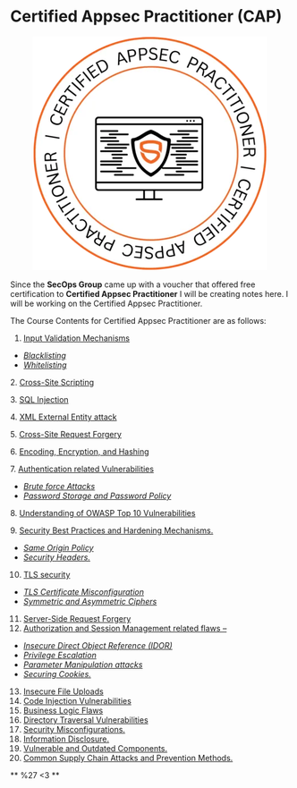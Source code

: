 # Certified Appsec Practitioner (CAP)

<figure><img src=".gitbook/assets/image (1) (1).png" alt=""><figcaption></figcaption></figure>



Since the **SecOps Group** came up with a voucher that offered free certification to **Certified Appsec Practitioner** I will be creating notes here. I will be working on the Certified Appsec Practitioner.

The Course Contents for Certified Appsec Practitioner are as follows:

1. [Input Validation Mechanisms](input-validation-mechanisms.md)

* [_Blacklisting_](whitelisting-and-blacklisting.md)
* [_Whitelisting_](whitelisting-and-blacklisting.md)

2\. [Cross-Site Scripting](cross-site-scripting.md)

3\. [SQL Injection](sql-injection.md)

4\. [XML External Entity attack](xml-external-entity-attack.md)

5\. [Cross-Site Request Forgery](cross-site-request-forgery.md)

6\. [Encoding, Encryption, and Hashing](encoding-encryption-and-hashing.md)

7\. [Authentication related Vulnerabilities](authentication-related-vulnerabilities.md)

* [_Brute force Attacks_](brute-force-attacks.md)
* [_Password Storage and Password Policy_](password-storage-and-password-policy.md)

8\. [Understanding of OWASP Top 10 Vulnerabilities](understanding-of-owasp-top-10-vulnerabilities.md)

9\. [Security Best Practices and Hardening Mechanisms.](same-origin-policy.md)

* [_Same Origin Policy_](same-origin-policy.md)
* [_Security Headers._](security-headers..md)

10. [TLS security](tls-security.md)

* [_TLS Certificate Misconfiguration_](tls-security.md)
* [_Symmetric and Asymmetric Ciphers_](tls-security.md)

11. [Server-Side Request Forgery](cross-site-request-forgery.md)
12. &#x20;[Authorization and Session Management related flaws –](authorization-and-session-management-related-flaws.md)

* [_Insecure Direct Object Reference (IDOR)_](insecure-direct-object-reference-idor.md)
* [_Privilege Escalation_](privilege-escalation.md)
* [_Parameter Manipulation attacks_](parameter-manipulation-attacks.md)
* [_Securing Cookies._](securing-cookies..md)

13. [Insecure File Uploads](insecure-file-uploads.md)
14. [Code Injection Vulnerabilities](code-injection-vulnerabilities.md)
15. [Business Logic Flaws](business-logic-flaws.md)
16. [Directory Traversal Vulnerabilities](directory-traversal-vulnerabilities.md)
17. [Security Misconfigurations.](security-misconfigurations..md)
18. [Information Disclosure.](information-disclosure..md)
19. [Vulnerable and Outdated Components.](vulnerable-and-outdated-components..md)
20. [Common Supply Chain Attacks and Prevention Methods.](common-supply-chain-attacks-and-prevention-methods..md)



**   %27 <3 **
